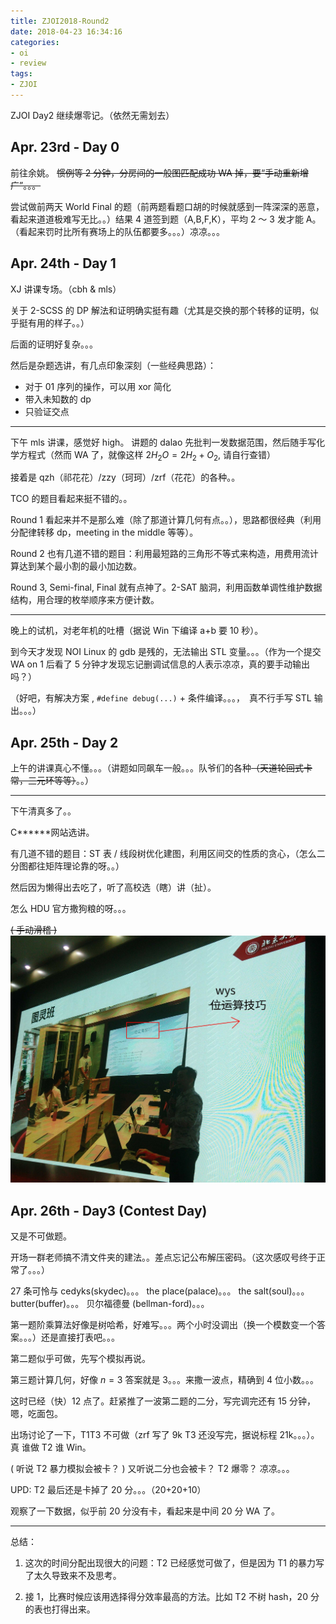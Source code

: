 ```yaml
---
title: ZJOI2018-Round2
date: 2018-04-23 16:34:16
categories:
- oi
- review
tags:
- ZJOI
---
```



ZJOI Day2 继续爆零记。（依然无需划去）

<!--- more --->

## Apr. 23rd - Day 0 

前往余姚。 ~~惯例等 2 分钟，分房间的一般图匹配成功 WA 掉，要“手动重新增广”。。。~~

尝试做前两天 World Final 的题（前两题看题口胡的时候就感到一阵深深的恶意，看起来道道极难写无比。。）结果 4 道签到题（A,B,F,K），平均 2 ～ 3 发才能 A。（看起来罚时比所有赛场上的队伍都要多。。。）凉凉。。。

## Apr. 24th - Day 1

XJ 讲课专场。（cbh & mls）

关于 2-SCSS 的 DP 解法和证明确实挺有趣（尤其是交换的那个转移的证明，似乎挺有用的样子。。）

后面的证明好复杂。。。

然后是杂题选讲，有几点印象深刻（一些经典思路）：
- 对于 01 序列的操作，可以用 xor 简化
- 带入未知数的 dp
- 只验证交点

---

下午 mls 讲课，感觉好 high。 讲题的 dalao 先批判一发数据范围，然后随手写化学方程式（然而 WA 了，就像这样 $2H_2O = 2H_2 + O_2$, 请自行查错）

接着是 qzh（祁花花）/zzy（珂珂）/zrf（花花）的各种。。

TCO 的题目看起来挺不错的。。

Round 1 看起来并不是那么难（除了那道计算几何有点。。），思路都很经典（利用分配律转移 dp，meeting in the middle 等等）。

Round 2 也有几道不错的题目：利用最短路的三角形不等式来构造，用费用流计算达到某个最小割的最小加边数。

Round 3, Semi-final, Final 就有点神了。2-SAT 脑洞，利用函数单调性维护数据结构，用合理的枚举顺序来方便计数。

---

晚上的试机，对老年机的吐槽（据说 Win 下编译 a+b 要 10 秒）。

到今天才发现 NOI Linux 的 gdb 是残的，无法输出 STL 变量。。。（作为一个提交 WA on 1 后看了 5 分钟才发现忘记删调试信息的人表示凉凉，真的要手动输出吗？）

（好吧，有解决方案 , `#define debug(...)` + 条件编译。。。，　真不行手写 STL 输出。。。）

## Apr. 25th - Day 2

上午的讲课真心不懂。。。（讲题如同飙车一般。。。队爷们的各种~~（天道轮回式卡常，三元环等等）~~。。）

---

下午清真多了。。

C\*\*\*\*\*\*网站选讲。

有几道不错的题目：ST 表 / 线段树优化建图，利用区间交的性质的贪心，（怎么二分图都往矩阵理论靠的呀。。）

然后因为懒得出去吃了，听了高校选（瞎）讲（扯）。

怎么 HDU 官方撒狗粮的呀。。。

~~( 手动滑稽 )~~
![wys_in_PKU](/images/wys_in_PKU.jpg) 

## Apr. 26th - Day3 (Contest Day)

又是不可做题。

开场一群老师搞不清文件夹的建法。。差点忘记公布解压密码。（这次感叹号终于正常了。。。）

27 条可怜与 cedyks(skydec)。。。
the place(palace)。。。
the salt(soul)。。。
butter(buffer)。。。
贝尔福德曼 (bellman-ford)。。。

第一题阶乘算法好像是树哈希，好难写。。。两个小时没调出（换一个模数变一个答案。。。）还是直接打表吧。。。

第二题似乎可做，先写个模拟再说。

第三题计算几何，好像 $n=3$ 答案就是 3。。。来撒一波点，精确到 4 位小数。。。

这时已经（快）12 点了。赶紧推了一波第二题的二分，写完调完还有 15 分钟，嗯，吃面包。

出场讨论了一下，T1T3 不可做（zrf 写了 9k T3 还没写完，据说标程 21k。。。）。真 谁做 T2 谁 Win。

( 听说 T2 暴力模拟会被卡？ ) 又听说二分也会被卡？ T2 爆零？ 凉凉。。。

UPD: T2 最后还是卡掉了 20 分。。。（20+20+10）

观察了一下数据，似乎前 20 分没有卡，看起来是中间 20 分 WA 了。

---

总结：

1. 这次的时间分配出现很大的问题：T2 已经感觉可做了，但是因为 T1 的暴力写了太久导致来不及思考。

2. 接 1，比赛时候应该用选择得分效率最高的方法。比如 T2 不树 hash，20 分的表也打得出来。
